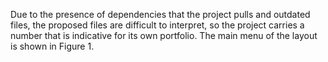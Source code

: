 Due to the presence of dependencies that the project pulls and outdated files, the proposed files are difficult to interpret, so the project carries a number that is indicative for its own portfolio. The main menu of the layout is shown in Figure 1.

